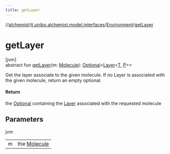 ```yaml
---
title: getLayer
---
```

//[alchemist](../../../index.html)/[it.unibo.alchemist.model.interfaces](../index.html)/[Environment](index.html)/[getLayer](get-layer.html)



# getLayer



[jvm]\
abstract fun [getLayer](get-layer.html)(m: [Molecule](../-molecule/index.html)): [Optional](https://docs.oracle.com/javase/8/docs/api/java/util/Optional.html)<[Layer](../-layer/index.html)<[T](../../it.unibo.alchemist.boundary.interfaces/-output-monitor/index.html), [P](../../it.unibo.alchemist.boundary.interfaces/-output-monitor/index.html)>>



Get the layer associate to the given molecule. If no Layer is associated with the given molecule, return an empty optional.



#### Return



the [Optional](https://docs.oracle.com/javase/8/docs/api/java/util/Optional.html) containing the [Layer](../-layer/index.html) associated with the requested molecule



## Parameters


jvm

| | |
|---|---|
| m | the [Molecule](../-molecule/index.html) |




